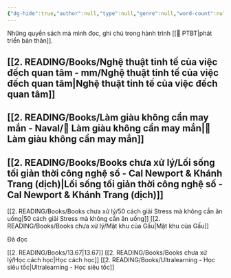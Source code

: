```yaml
---
{"dg-hide":true,"author":null,"type":null,"genre":null,"word-count":null,"tags":["books"],"dg-publish":true,"title":"📖 Books","permalink":"/2-reading/books/books/","hide":true,"dgPassFrontmatter":true}
---
```



Những quyển sách mà mình đọc, ghi chú trong hành trình [[💎 PTBT\|phát triển bản thân]].

## [[2. READING/Books/Nghệ thuật tinh tế của việc đếch quan tâm - mm/Nghệ thuật tinh tế của việc đếch quan tâm\|Nghệ thuật tinh tế của việc đếch quan tâm]]

## [[2. READING/Books/Làm giàu không cần may mắn - Naval/💸 Làm giàu không cần may mắn\|💸 Làm giàu không cần may mắn]] 

## [[2. READING/Books/Books chưa xử lý/Lối sống tối giản thời công nghệ số - Cal Newport & Khánh Trang (dịch)\|Lối sống tối giản thời công nghệ số - Cal Newport & Khánh Trang (dịch)]]

[[2. READING/Books/Books chưa xử lý/50 cách giải Stress mà không cần ăn uống\|50 cách giải Stress mà không cần ăn uống]] 
[[2. READING/Books/Books chưa xử lý/Mật khu của Gấu\|Mật khu của Gấu]]

Đã đọc

[[2. READING/Books/13.67\|13.67]]
[[2. READING/Books/Books chưa xử lý/Học cách học\|Học cách học]]
[[2. READING/Books/Ultralearning - Học siêu tốc\|Ultralearning - Học siêu tốc]]